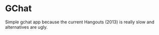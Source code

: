 # GChat
Simple gchat app because the current Hangouts (2013) is really slow and
alternatives are ugly.
